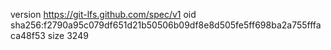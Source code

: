 version https://git-lfs.github.com/spec/v1
oid sha256:f2790a95c079df651d21b50506b09df8e8d505fe5ff698ba2a755fffaca48f53
size 3249
